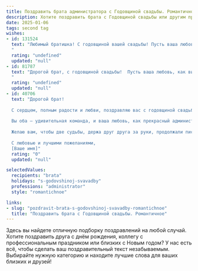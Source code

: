 ```yaml
---
title: Поздравить брата администратора с Годовщиной свадьбы. Романтичное
description: Хотите поздравить брата с Годовщиной свадьбы или другим праздником? Наш ИИ создаст незабываемое поздравление, а вы обязательно выделитесь среди других.  
date: 2025-01-06
tags: second tag
wishes:
- id: 131524
  text: "Любимый братишка! С годовщиной вашей свадьбы! Пусть ваша любовь, как крепкая скала, стоит перед любыми бурями, а ваша жизнь вместе будет наполнена нежностью, романтикой и безграничным счастьем.  Желаю вам, чтобы каждый день был полон новых открытий друг друга, а ваша семейная жизнь была яркой и незабываемой сказкой.  Пусть ваша любовь всегда освещает ваш путь, как маяк в ночной буре!  Счастья вам, дорогие!
  "
  rating: "undefined"
  updated: "null"
- id: 81787
  text: "Дорогой брат, с годовщиной свадьбы!  Пусть ваша любовь, как вино, с каждым годом становится только крепче и слаще. Желаю вам бесконечного счастья,  нежности и романтики!  Пусть ваша жизнь будет полна ярких красок,  а вы всегда останетесь самой красивой и любящей парой!
  "
  rating: "undefined"
  updated: "null"
- id: 40706
  text: "Дорогой брат!
  
  С сердцем, полным радости и любви, поздравляю вас с годовщиной свадьбы! Этот день — особенный, ведь именно сегодня вы отметили ещё один год, наполненный счастливыми моментами, совместными мечтами и глубоким чувством, которое связывает вас.
  
  Вы оба — удивительная команда, и ваша любовь, как прекрасный администратор, гармонично управляет каждым мгновением вашего совместного пути. Пусть в каждом дне вашей жизни звучит мелодия понимания и поддержки, пусть ваши сердца всегда бьются в унисон.
  
  Желаю вам, чтобы две судьбы, держа друг друга за руки, продолжали писать вашу удивительную историю, полную романтики и доверия. Пусть впереди ждут только яркие события и радостные открытия!
  
  С любовью и лучшими пожеланиями,
  [Ваше имя]"
  rating: "0"
  updated: "null"

selectedValues:
  recipients: "brata"
  holidays: "s-godovshinoj-svavadby"
  professions: "administrator"
  style: "romantichnoe"

links:
- slug: "pozdravit-brata-s-godovshinoj-svavadby-romantichnoe"
  title: "Поздравить брата с Годовщиной свадьбы. Романтичное"
---
```


Здесь вы найдете отличную подборку поздравлений на любой случай. 
Хотите поздравить друга с днём рождения, коллегу с профессиональным праздником или близких с Новым годом? У нас есть всё, чтобы сделать ваш поздравительный текст незабываемым. Выбирайте нужную категорию и находите лучшие слова для ваших близких и друзей!

